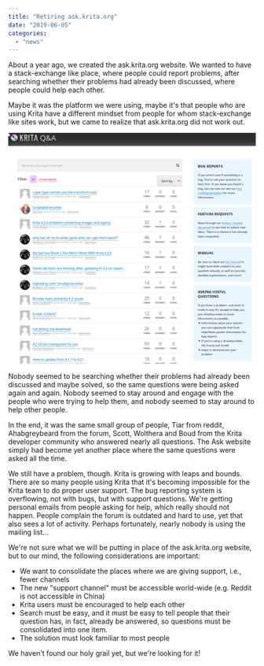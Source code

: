 ```yaml
---
title: "Retiring ask.krita.org"
date: "2019-06-05"
categories: 
  - "news"
---
```


About a year ago, we created the ask.krita.org website. We wanted to have a stack-exchange like place, where people could report problems, after searching whether their problems had already been discussed, where people could help each other.

Maybe it was the platform we were using, maybe it's that people who are using Krita have a different mindset from people for whom stack-exchange like sites work, but we came to realize that ask.krita.org did not work out.

[![](images/ask.png)](https://krita.org/wp-content/uploads/2019/06/ask.png)

Nobody seemed to be searching whether their problems had already been discussed and maybe solved, so the same questions were being asked again and again. Nobody seemed to stay around and engage with the people who were trying to help them, and nobody seemed to stay around to help other people.

In the end, it was the same small group of people, Tiar from reddit, Ahabgreybeard from the forum, Scott, Wolthera and Boud from the Krita developer community who answered nearly all questions. The Ask website simply had become yet another place where the same questions were asked all the time.

We still have a problem, though. Krita is growing with leaps and bounds. There are so many people using Krita that it's becoming impossible for the Krita team to do proper user support. The bug reporting system is overflowing, not with bugs, but with support questions. We're getting personal emails from people asking for help, which really should not happen. People complain the forum is outdated and hard to use, yet that also sees a lot of activity. Perhaps fortunately, nearly nobody is using the mailing list...

We're not sure what we will be putting in place of the ask.krita.org website, but to our mind, the following considerations are important:

- We want to consolidate the places where we are giving support, i.e., fewer channels
- The new "support channel" must be accessible world-wide (e.g. Reddit is not accessible in China)
- Krita users must be encouraged to help each other
- Search must be easy, and it must be easy to tell people that their question has, in fact, already be answered, so questions must be consolidated into one item.
- The solution must look familiar to most people

We haven't found our holy grail yet, but we're looking for it!
